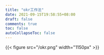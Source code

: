 ```yaml
---
title: "okr工作法"
date: 2021-09-15T19:58:55+08:00
draft: false
comments: true
toc: false
autoCollapseToc: false
---
```


{{< figure src="/okr.png" width="1150px" >}}

